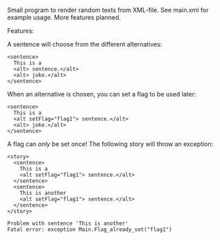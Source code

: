 Small program to render random texts from XML-file. See main.xml for example usage. More features planned.

Features:

A sentence will choose from the different alternatives:

    <sentence>
      This is a
      <alt> sentence.</alt>
      <alt> joke.</alt>
    </sentence>

When an alternative is chosen, you can set a flag to be used later:

    <sentence>
      This is a
      <alt setFlag="flag1"> sentence.</alt>
      <alt> joke.</alt>
    </sentence>

A flag can _only_ be set once! The following story will throw an exception:

    <story>
      <sentence>
        This is a 
        <alt setFlag="flag1"> sentence.</alt>
      </sentence>
      <sentence>
        This is another 
        <alt setFlag="flag1"> sentence.</alt>
      </sentence>
    </story>

    Problem with sentence 'This is another'
    Fatal error: exception Main.Flag_already_set("flag1")
